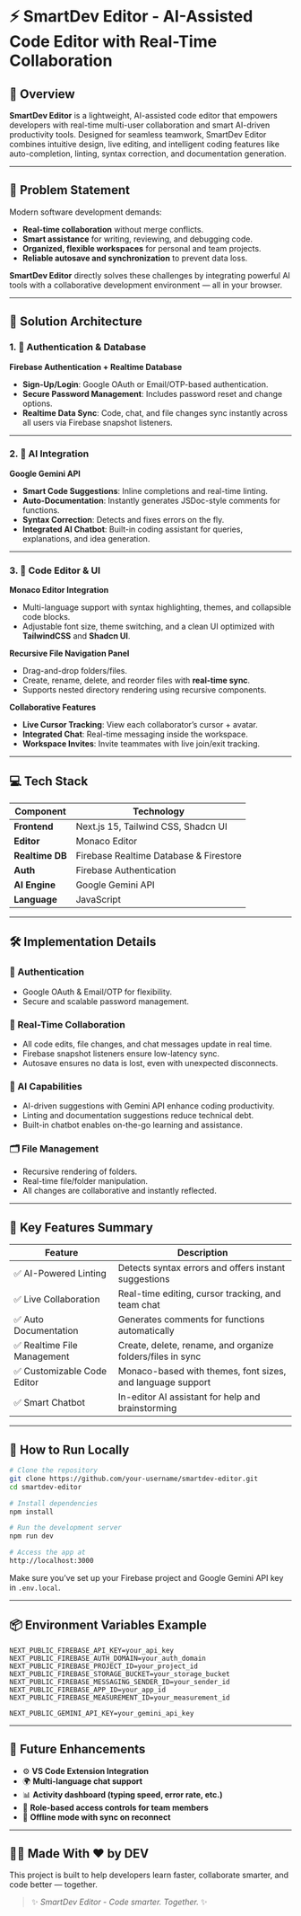 

# ⚡ SmartDev Editor - AI-Assisted Code Editor with Real-Time Collaboration

## 🧠 Overview  
**SmartDev Editor** is a lightweight, AI-assisted code editor that empowers developers with real-time multi-user collaboration and smart AI-driven productivity tools. Designed for seamless teamwork, SmartDev Editor combines intuitive design, live editing, and intelligent coding features like auto-completion, linting, syntax correction, and documentation generation.

---

## 🚩 Problem Statement  
Modern software development demands:
- **Real-time collaboration** without merge conflicts.
- **Smart assistance** for writing, reviewing, and debugging code.
- **Organized, flexible workspaces** for personal and team projects.
- **Reliable autosave and synchronization** to prevent data loss.

**SmartDev Editor** directly solves these challenges by integrating powerful AI tools with a collaborative development environment — all in your browser.

---

## 🧩 Solution Architecture  

### 1. 🔐 Authentication & Database
**Firebase Authentication + Realtime Database**
- **Sign-Up/Login**: Google OAuth or Email/OTP-based authentication.
- **Secure Password Management**: Includes password reset and change options.
- **Realtime Data Sync**: Code, chat, and file changes sync instantly across all users via Firebase snapshot listeners.

---

### 2. 🤖 AI Integration  
**Google Gemini API**
- **Smart Code Suggestions**: Inline completions and real-time linting.
- **Auto-Documentation**: Instantly generates JSDoc-style comments for functions.
- **Syntax Correction**: Detects and fixes errors on the fly.
- **Integrated AI Chatbot**: Built-in coding assistant for queries, explanations, and idea generation.

---

### 3. 📝 Code Editor & UI

**Monaco Editor Integration**
- Multi-language support with syntax highlighting, themes, and collapsible code blocks.
- Adjustable font size, theme switching, and a clean UI optimized with **TailwindCSS** and **Shadcn UI**.

**Recursive File Navigation Panel**
- Drag-and-drop folders/files.
- Create, rename, delete, and reorder files with **real-time sync**.
- Supports nested directory rendering using recursive components.

**Collaborative Features**
- **Live Cursor Tracking**: View each collaborator’s cursor + avatar.
- **Integrated Chat**: Real-time messaging inside the workspace.
- **Workspace Invites**: Invite teammates with live join/exit tracking.

---

## 💻 Tech Stack

| Component        | Technology                            |
|------------------|----------------------------------------|
| **Frontend**     | Next.js 15, Tailwind CSS, Shadcn UI     |
| **Editor**       | Monaco Editor                          |
| **Realtime DB**  | Firebase Realtime Database & Firestore |
| **Auth**         | Firebase Authentication                |
| **AI Engine**    | Google Gemini API                      |
| **Language**     | JavaScript                             |

---

## 🛠️ Implementation Details

### 🔐 Authentication
- Google OAuth & Email/OTP for flexibility.
- Secure and scalable password management.

### 🚀 Real-Time Collaboration
- All code edits, file changes, and chat messages update in real time.
- Firebase snapshot listeners ensure low-latency sync.
- Autosave ensures no data is lost, even with unexpected disconnects.

### 🧠 AI Capabilities
- AI-driven suggestions with Gemini API enhance coding productivity.
- Linting and documentation suggestions reduce technical debt.
- Built-in chatbot enables on-the-go learning and assistance.

### 🗂️ File Management
- Recursive rendering of folders.
- Real-time file/folder manipulation.
- All changes are collaborative and instantly reflected.

---

## 📸 Key Features Summary

| Feature                       | Description                                                                 |
|-------------------------------|-----------------------------------------------------------------------------|
| ✅ AI-Powered Linting         | Detects syntax errors and offers instant suggestions                       |
| ✅ Live Collaboration         | Real-time editing, cursor tracking, and team chat                          |
| ✅ Auto Documentation         | Generates comments for functions automatically                             |
| ✅ Realtime File Management   | Create, delete, rename, and organize folders/files in sync                 |
| ✅ Customizable Code Editor   | Monaco-based with themes, font sizes, and language support                 |
| ✅ Smart Chatbot              | In-editor AI assistant for help and brainstorming                          |

---

## 🧪 How to Run Locally

```bash
# Clone the repository
git clone https://github.com/your-username/smartdev-editor.git
cd smartdev-editor

# Install dependencies
npm install

# Run the development server
npm run dev

# Access the app at
http://localhost:3000
````

Make sure you’ve set up your Firebase project and Google Gemini API key in `.env.local`.

---

## 📦 Environment Variables Example

```env
NEXT_PUBLIC_FIREBASE_API_KEY=your_api_key
NEXT_PUBLIC_FIREBASE_AUTH_DOMAIN=your_auth_domain
NEXT_PUBLIC_FIREBASE_PROJECT_ID=your_project_id
NEXT_PUBLIC_FIREBASE_STORAGE_BUCKET=your_storage_bucket
NEXT_PUBLIC_FIREBASE_MESSAGING_SENDER_ID=your_sender_id
NEXT_PUBLIC_FIREBASE_APP_ID=your_app_id
NEXT_PUBLIC_FIREBASE_MEASUREMENT_ID=your_measurement_id

NEXT_PUBLIC_GEMINI_API_KEY=your_gemini_api_key
```

---

## 🚀 Future Enhancements

* ⚙️ **VS Code Extension Integration**
* 🌍 **Multi-language chat support**
* 📊 **Activity dashboard (typing speed, error rate, etc.)**
* 🔐 **Role-based access controls for team members**
* 💾 **Offline mode with sync on reconnect**

---

## 👨‍💻 Made With ❤️ by DEV

This project is built to help developers learn faster, collaborate smarter, and code better — together.

> ✨ *SmartDev Editor - Code smarter. Together.* ✨

```


